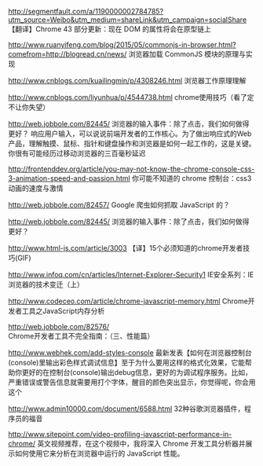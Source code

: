 http://segmentfault.com/a/1190000002784785?utm_source=Weibo&utm_medium=shareLink&utm_campaign=socialShare
【翻译】Chrome 43 部分更新：现在 DOM 的属性将会在原型链上

http://www.ruanyifeng.com/blog/2015/05/commonjs-in-browser.html?comefrom=http://blogread.cn/news/
浏览器加载 CommonJS 模块的原理与实现

http://www.cnblogs.com/kuailingmin/p/4308246.html
浏览器工作原理理解

http://www.cnblogs.com/liyunhua/p/4544738.html
chrome使用技巧（看了定不让你失望）

http://web.jobbole.com/82445/
浏览器的输入事件：除了点击，我们如何做得更好？
响应用户输入，可以说说前端开发者的工作核心。为了做出响应式的Web产品，理解触摸、鼠标、指针和键盘操作和浏览器是如何一起工作的，这是关键。你很有可能经历过移动浏览器的三百毫秒延迟

http://frontenddev.org/article/you-may-not-know-the-chrome-console-css-3-animation-speed-and-passion.html
你可能不知道的 chrome 控制台：css3 动画的速度与激情

http://web.jobbole.com/82457/
Google 爬虫如何抓取 JavaScript 的？

http://web.jobbole.com/82445/
浏览器的输入事件：除了点击，我们如何做得更好？

http://www.html-js.com/article/3003
【译】15个必须知道的chrome开发者技巧(GIF)

http://www.infoq.com/cn/articles/Internet-Explorer-Security1
IE安全系列：IE浏览器的技术变迁（上）

http://www.codeceo.com/article/chrome-javascript-memory.html
Chrome开发者工具之JavaScript内存分析

http://web.jobbole.com/82576/
Chrome开发者工具不完全指南：（三、性能篇）

http://www.webhek.com/add-styles-console
最新发表【如何在浏览器控制台(console)里输出彩色样式调试信息】至于为什么要用这样的格式化效果，它能帮助你更好的在控制台(console)输出debug信息，更好的为调试程序服务。比如，严重错误或警告信息就需要用打个字体，醒目的颜色突出显示，你觉得呢，你会用这个

http://www.admin10000.com/document/6588.html
32种谷歌浏览器插件，程序员的福音

http://www.sitepoint.com/video-profiling-javascript-performance-in-chrome/
英文视频推荐，在这个视频中，我将深入 Chrome 开发工具分析器并展示如何使用它来分析在浏览器中运行的 JavaScript 性能。
